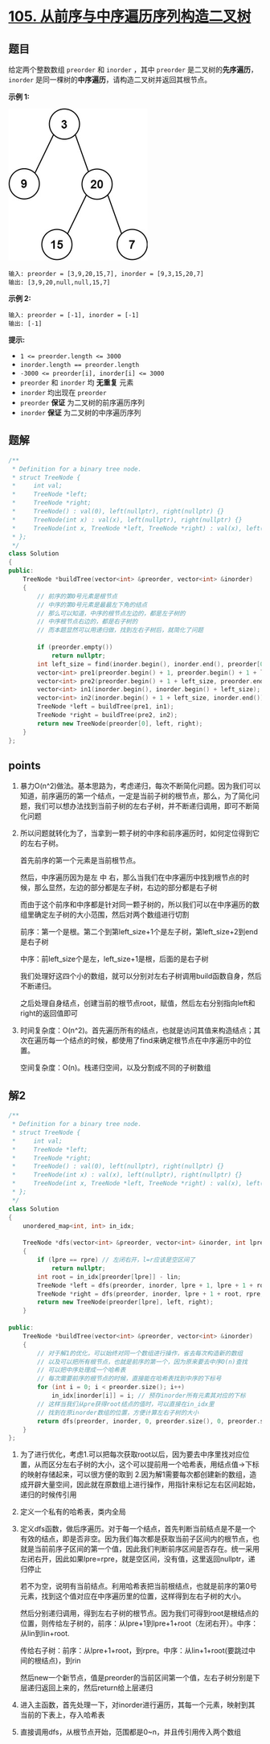 # [105. 从前序与中序遍历序列构造二叉树](https://leetcode.cn/problems/construct-binary-tree-from-preorder-and-inorder-traversal/)



## 题目

给定两个整数数组 `preorder` 和 `inorder` ，其中 `preorder` 是二叉树的**先序遍历**， `inorder` 是同一棵树的**中序遍历**，请构造二叉树并返回其根节点。

 

**示例 1:**

![img](./assets/tree.jpg)

```
输入: preorder = [3,9,20,15,7], inorder = [9,3,15,20,7]
输出: [3,9,20,null,null,15,7]
```

**示例 2:**

```
输入: preorder = [-1], inorder = [-1]
输出: [-1]
```

 

**提示:**

- `1 <= preorder.length <= 3000`
- `inorder.length == preorder.length`
- `-3000 <= preorder[i], inorder[i] <= 3000`
- `preorder` 和 `inorder` 均 **无重复** 元素
- `inorder` 均出现在 `preorder`
- `preorder` **保证** 为二叉树的前序遍历序列
- `inorder` **保证** 为二叉树的中序遍历序列



## 题解

```cpp
/**
 * Definition for a binary tree node.
 * struct TreeNode {
 *     int val;
 *     TreeNode *left;
 *     TreeNode *right;
 *     TreeNode() : val(0), left(nullptr), right(nullptr) {}
 *     TreeNode(int x) : val(x), left(nullptr), right(nullptr) {}
 *     TreeNode(int x, TreeNode *left, TreeNode *right) : val(x), left(left), right(right) {}
 * };
 */
class Solution
{
public:
    TreeNode *buildTree(vector<int> &preorder, vector<int> &inorder)
    {
        // 前序的第0号元素是根节点
        // 中序的第0号元素是最最左下角的结点
        // 那么可以知道，中序的根节点左边的，都是左子树的
        // 中序根节点右边的，都是右子树的
        // 而本题显然可以用递归做，找到左右子树后，就简化了问题

        if (preorder.empty())
            return nullptr;
        int left_size = find(inorder.begin(), inorder.end(), preorder[0]) - inorder.begin();
        vector<int> pre1(preorder.begin() + 1, preorder.begin() + 1 + left_size);
        vector<int> pre2(preorder.begin() + 1 + left_size, preorder.end());
        vector<int> in1(inorder.begin(), inorder.begin() + left_size);
        vector<int> in2(inorder.begin() + 1 + left_size, inorder.end()); // 跳过根节点
        TreeNode *left = buildTree(pre1, in1);
        TreeNode *right = buildTree(pre2, in2);
        return new TreeNode(preorder[0], left, right);
    }
};
```



## points

1. 暴力O(n^2)做法。基本思路为，考虑递归，每次不断简化问题。因为我们可以知道，前序遍历的第一个结点，一定是当前子树的根节点，那么，为了简化问题，我们可以想办法找到当前子树的左右子树，并不断递归调用，即可不断简化问题

2. 所以问题就转化为了，当拿到一颗子树的中序和前序遍历时，如何定位得到它的左右子树。

   首先前序的第一个元素是当前根节点。

   然后，中序遍历因为是左 中 右，那么当我们在中序遍历中找到根节点的时候，那么显然，左边的部分都是左子树，右边的部分都是右子树

   而由于这个前序和中序都是针对同一颗子树的，所以我们可以在中序遍历的数组里确定左子树的大小范围，然后对两个数组进行切割

   前序：第一个是根。第二个到第left_size+1个是左子树，第left_size+2到end是右子树

   中序：前left_size个是左，left_size+1是根，后面的是右子树

   我们处理好这四个小的数组，就可以分别对左右子树调用build函数自身，然后不断递归。

   之后处理自身结点，创建当前的根节点root，赋值，然后左右分别指向left和right的返回值即可

3. 时间复杂度：O(n^2)。首先遍历所有的结点，也就是访问其值来构造结点；其次在遍历每一个结点的时候，都使用了find来确定根节点在中序遍历中的位置。

   空间复杂度：O(n)。栈递归空间，以及分割成不同的子树数组



## 解2

```cpp
/**
 * Definition for a binary tree node.
 * struct TreeNode {
 *     int val;
 *     TreeNode *left;
 *     TreeNode *right;
 *     TreeNode() : val(0), left(nullptr), right(nullptr) {}
 *     TreeNode(int x) : val(x), left(nullptr), right(nullptr) {}
 *     TreeNode(int x, TreeNode *left, TreeNode *right) : val(x), left(left), right(right) {}
 * };
 */
class Solution
{
    unordered_map<int, int> in_idx;

    TreeNode *dfs(vector<int> &preorder, vector<int> &inorder, int lpre, int rpre, int lin, int rin)
    {
        if (lpre == rpre) // 左闭右开，l=r应该是空区间了
            return nullptr;
        int root = in_idx[preorder[lpre]] - lin;
        TreeNode *left = dfs(preorder, inorder, lpre + 1, lpre + 1 + root, lin, lin + root);
        TreeNode *right = dfs(preorder, inorder, lpre + 1 + root, rpre, lin + root + 1, rin);
        return new TreeNode(preorder[lpre], left, right);
    }

public:
    TreeNode *buildTree(vector<int> &preorder, vector<int> &inorder)
    {
        // 对于解1的优化，可以始终对同一个数组进行操作，省去每次构造新的数组
        // 以及可以把所有根节点，也就是前序的第一个，因为原来要去中序O(n)查找
        // 可以把中序处理成一个哈希表
        // 每次需要前序的根节点的时候，直接能在哈希表找到中序的下标号
        for (int i = 0; i < preorder.size(); i++)
            in_idx[inorder[i]] = i; // 预存inorder所有元素其对应的下标
        // 这样当我们从pre获得root结点的值时，可以直接在in_idx里
        // 找到在原inorder数组的位置，方便计算左右子树的大小
        return dfs(preorder, inorder, 0, preorder.size(), 0, preorder.size());
    }
};
```



1. 为了进行优化，考虑1.可以把每次获取root以后，因为要去中序里找对应位置，从而区分左右子树的大小，这个可以提前用一个哈希表，用结点值->下标的映射存储起来，可以很方便的取到  2.因为解1需要每次都创建新的数组，造成开辟大量空间，因此就在原数组上进行操作，用指针来标记左右区间起始，递归的时候传引用

2. 定义一个私有的哈希表，类内全局

3. 定义dfs函数，做后序遍历。对于每一个结点，首先判断当前结点是不是一个有效的结点，即是否非空。因为我们每次都是获取当前子区间内的根节点，也就是当前前序子区间的第一个值，因此我们判断前序区间是否存在。统一采用左闭右开，因此如果lpre=rpre，就是空区间，没有值，这里返回nullptr，递归停止

   若不为空，说明有当前结点。利用哈希表把当前根结点，也就是前序的第0号元素，找到这个值对应在中序遍历里的位置，这样得到左右子树的大小。

   然后分别递归调用，得到左右子树的根节点。因为我们可得到root是根结点的位置，则传给左子树的，前序：从lpre+1到lpre+1+root（左闭右开）。中序：从lin到lin+root.

   传给右子树：前序：从lpre+1+root，到rpre。中序：从lin+1+root(要跳过中间的根结点)，到rin

   然后new一个新节点，值是preorder的当前区间第一个值，左右子树分别是下层递归返回上来的，然后return给上层递归

4. 进入主函数，首先处理一下，对inorder进行遍历，其每一个元素，映射到其当前的下表上，存入哈希表

5. 直接调用dfs，从根节点开始，范围都是0~n，并且传引用传入两个数组
